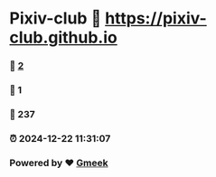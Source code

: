 # Pixiv-club :link: https://pixiv-club.github.io 
### :page_facing_up: [2](https://pixiv-club.github.io/tag.html) 
### :speech_balloon: 1 
### :hibiscus: 237 
### :alarm_clock: 2024-12-22 11:31:07 
### Powered by :heart: [Gmeek](https://github.com/Meekdai/Gmeek)

